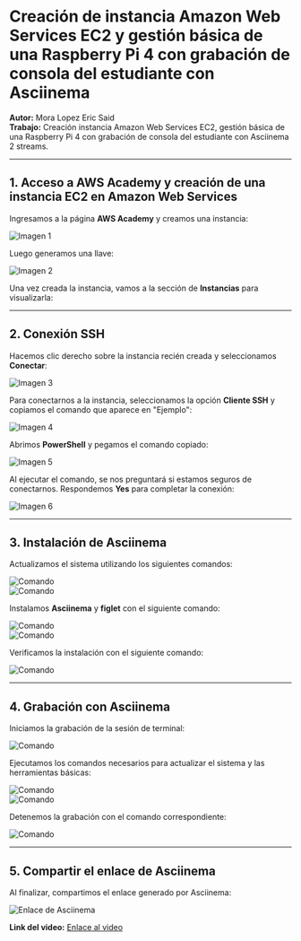 # Creación de instancia Amazon Web Services EC2 y gestión básica de una Raspberry Pi 4 con grabación de consola del estudiante con Asciinema

**Autor:** Mora Lopez Eric Said  
**Trabajo:** Creación instancia Amazon Web Services EC2, gestión básica de una Raspberry Pi 4 con grabación de consola del estudiante con Asciinema 2 streams.

---

## 1. Acceso a AWS Academy y creación de una instancia EC2 en Amazon Web Services

Ingresamos a la página **AWS Academy** y creamos una instancia:

![Imagen 1](file:///D:/Descargas/Captura%20de%20pantalla%202025-02-13%20091052.jpg)

Luego generamos una llave:

![Imagen 2](file:///D:/Descargas/Captura%20de%20pantalla%202025-02-13%20091115.jpg)

Una vez creada la instancia, vamos a la sección de **Instancias** para visualizarla:


---

## 2. Conexión SSH

Hacemos clic derecho sobre la instancia recién creada y seleccionamos **Conectar**:

![Imagen 3](file:///D:/Descargas/Captura%20de%20pantalla%202025-02-13%20091410.jpg)

Para conectarnos a la instancia, seleccionamos la opción **Cliente SSH** y copiamos el comando que aparece en "Ejemplo":

![Imagen 4](file:///D:/Descargas/Captura%20de%20pantalla%202025-02-13%20091818.jpg)

Abrimos **PowerShell** y pegamos el comando copiado:

![Imagen 5](file:///D:/Descargas/Captura%20de%20pantalla%202025-02-13%20091807.jpg)

Al ejecutar el comando, se nos preguntará si estamos seguros de conectarnos. Respondemos **Yes** para completar la conexión:

![Imagen 6](file:///D:/Descargas/Captura%20de%20pantalla%202025-02-13%20092030.jpg)

---

## 3. Instalación de Asciinema

Actualizamos el sistema utilizando los siguientes comandos:

![Comando](file:///D:/Descargas/Captura%20de%20pantalla%202025-02-13%20092132.jpg)  
![Comando](file:///D:/Descargas/Captura%20de%20pantalla%202025-02-13%20092237.jpg)

Instalamos **Asciinema** y **figlet** con el siguiente comando:

![Comando](file:///D:/Descargas/Captura%20de%20pantalla%202025-02-13%20092340.jpg)  
![Comando](file:///D:/Descargas/Captura%20de%20pantalla%202025-02-13%20092445.jpg)

Verificamos la instalación con el siguiente comando:

![Comando](file:///D:/Descargas/Captura%20de%20pantalla%202025-02-13%20092536.jpg)

---

## 4. Grabación con Asciinema

Iniciamos la grabación de la sesión de terminal:

![Comando](file:///D:/Descargas/Captura%20de%20pantalla%202025-02-13%20092802.jpg)

Ejecutamos los comandos necesarios para actualizar el sistema y las herramientas básicas:

![Comando](file:///D:/Descargas/Captura%20de%20pantalla%202025-02-13%20092902.jpg)  
![Comando](file:///D:/Descargas/Captura%20de%20pantalla%202025-02-13%20092920.jpg)

Detenemos la grabación con el comando correspondiente:

![Comando](file:///D:/Descargas/Captura%20de%20pantalla%202025-02-13%20093000.jpg)

---

## 5. Compartir el enlace de Asciinema

Al finalizar, compartimos el enlace generado por Asciinema:

![Enlace de Asciinema](file:///D:/Descargas/Captura%20de%20pantalla%202025-02-13%20093042.jpg)

**Link del video:** [Enlace al video](https://asciinema.org/a/703249)
